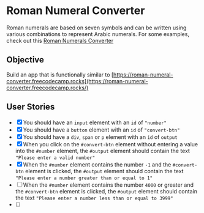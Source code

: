 
# Roman Numeral Converter

Roman numerals are based on seven symbols and can be written using various combinations to represent Arabic numerals. For some examples, check out this [Roman Numerals Converter](https://www.britannica.com/topic/Roman-numeral)

## Objective

Build an app that is functionally similar to [https://roman-numeral-converter.freecodecamp.rocks](https://roman-numeral-converter.freecodecamp.rocks/)

## User Stories

- [x] You should have an `input` element with an `id` of `"number"`
- [x] You should have a `button` element with an `id` of `"convert-btn"`
- [x] You should have a `div`, `span` or `p` element with an `id` of `output`
- [x] When you click on the `#convert-btn` element without entering a value into the `#number` element, the `#output` element should contain the text `"Please enter a valid number"`
- [x] When the `#number` element contains the number `-1` and the `#convert-btn` element is clicked, the `#output` element should contain the text `"Please enter a number greater than or equal to 1"`
- [ ] When the `#number` element contains the number `4000` or greater and the `#convert-btn` element is clicked, the `#output` element should contain the text `"Please enter a number less than or equal to 3999"`
- [ ]